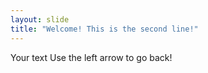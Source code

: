 ```yaml
---
layout: slide
title: "Welcome! This is the second line!"
---
```

Your text
Use the left arrow to go back!
